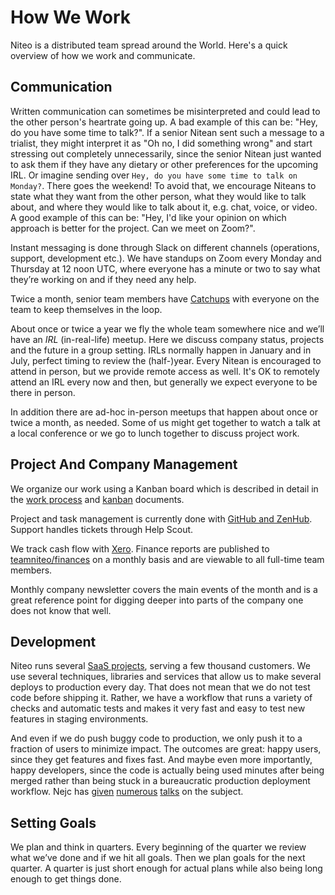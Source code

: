 # How We Work

Niteo is a distributed team spread around the World. Here's a quick overview of how we work and communicate.

## Communication

Written communication can sometimes be misinterpreted and could lead to the other person's heartrate going up.
A bad example of this can be: "Hey, do you have some time to talk?".
If a senior Nitean sent such a message to a trialist, they might interpret it as "Oh no, I did something wrong" and start stressing out completely unnecessarily, since the senior Nitean just wanted to ask them if they have any dietary or other preferences for the upcoming IRL. Or imagine sending over `Hey, do you have some time to talk on Monday?`. There goes the weekend!
To avoid that, we encourage Niteans to state what they want from the other person, what they would like to talk about, and where they would like to talk about it, e.g. chat, voice, or video.
A good example of this can be: "Hey, I'd like your opinion on which approach is better for the project. Can we meet on Zoom?".

Instant messaging is done through Slack on different channels (operations, support, development etc.). We have standups on Zoom every Monday and Thursday at 12 noon UTC, where everyone has a minute or two to say what they’re working on and if they need any help.

Twice a month, senior team members have [Catchups](../5_People/catchups.md) with everyone on the team to keep themselves in the loop.

About once or twice a year we fly the whole team somewhere nice and we’ll have an *IRL* (in-real-life) meetup. Here we discuss company status, projects and the future in a group setting. IRLs normally happen in January and in July, perfect timing to review the (half-)year. Every Nitean is encouraged to attend in person, but we provide remote access as well. It's OK to remotely attend an IRL every now and then, but generally we expect everyone to be there in person.

In addition there are ad-hoc in-person meetups that happen about once or twice a month, as needed. Some of us might get together to watch a talk at a local conference or we go to lunch together to discuss project work.

## Project And Company Management

We organize our work using a Kanban board which is described in detail in the [work process](work-process.md) and [kanban](kanban.md) documents.

Project and task management is currently done with [GitHub and ZenHub](/2_Operations/apps.md). Support handles tickets through Help Scout.

We track cash flow with [Xero](https://www.xero.com/). Finance reports are published to [teamniteo/finances](https://github.com/teamniteo/finances) on a monthly basis and are viewable to all full-time team members.

Monthly company newsletter covers the main events of the month and is a great reference point for digging deeper into parts of the company one does not know that well.

## Development

Niteo runs several [SaaS projects](/1_Projects/projects.md), serving a few thousand customers. We use several techniques, libraries and services that allow us to make several deploys to production every day. That does not mean that we do not test code before shipping it. Rather, we have a workflow that runs a variety of checks and automatic tests and makes it very fast and easy to test new features in staging environments.

And even if we do push buggy code to production, we only push it to a fraction of users to minimize impact. The outcomes are great: happy users, since they get features and fixes fast. And maybe even more importantly, happy developers, since the code is actually being used minutes after being merged rather than being stuck in a bureaucratic production deployment workflow. Nejc has [given](https://vimeo.com/110423315) [numerous](https://www.youtube.com/watch?v=HsGLLGeXFOU) [talks](https://www.youtube.com/watch?v=4GZcW19c4GM) on the subject.

## Setting Goals

We plan and think in quarters. Every beginning of the quarter we review what we’ve done and if we hit all goals. Then we plan goals for the next quarter. A quarter is just short enough for actual plans while also being long enough to get things done.

